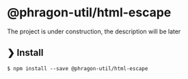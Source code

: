# @phragon-util/html-escape

The project is under construction, the description will be later

## ❯ Install

```
$ npm install --save @phragon-util/html-escape
```
